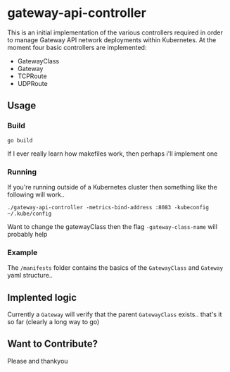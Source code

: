 # gateway-api-controller

This is an initial implementation of the various controllers required in order to manage Gateway API network deployments within Kubernetes. At the moment four basic controllers are implemented:

- GatewayClass
- Gateway
- TCPRoute
- UDPRoute

## Usage

### Build

`go build` 

If I ever really learn how makefiles work, then perhaps i'll implement one

### Running

If you're running outside of a Kubernetes cluster then something like the following will work..

`./gateway-api-controller -metrics-bind-address :8083 -kubeconfig ~/.kube/config`

Want to change the gatewayClass then the flag `-gateway-class-name` will probably help

### Example

The `/manifests` folder contains the basics of the `GatewayClass` and `Gateway` yaml structure..

## Implented logic

Currently a `Gateway` will verify that the parent `GatewayClass` exists.. that's it so far (clearly a long way to go)

## Want to Contribute?

Please and thankyou